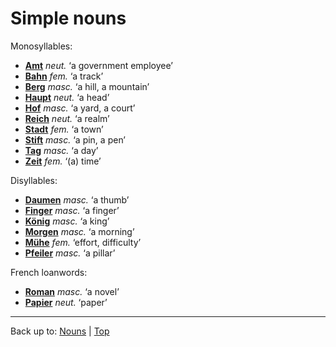 # Simple nouns

Monosyllables:
- **[Amt](a/am/Amt.md)** *neut.* ‘a government employee’
- **[Bahn](b/ba/Bahn.md)** *fem.* ‘a track’
- **[Berg](b/be/Berg.md)** *masc.* ‘a hill, a mountain’
- **[Haupt](h/ha/Haupt.md)** *neut.* ‘a head’
- **[Hof](h/ho/Hof.md)** *masc.* ‘a yard, a court’
- **[Reich](r/re/Reich.md)** *neut.* ‘a realm’
- **[Stadt](s/st/Stadt.md)** *fem.* ‘a town’
- **[Stift](s/st/Stift.md)** *masc.* ‘a pin, a pen’
- **[Tag](t/ta/Tag.md)** *masc.* ‘a day’
- **[Zeit](z/ze/Zeit.md)** *fem.* ‘(a) time’

Disyllables:
- **[Daumen](d/da/Daumen.md)** *masc.* ‘a thumb’
- **[Finger](f/fi/Finger.md)** *masc.* ‘a finger’
- **[König](k/koe/Koenig.md)** *masc.* ‘a king’
- **[Morgen](m/mo/Morgen.md)** *masc.* ‘a morning’
- **[Mühe](m/mue/Muehe.md)** *fem.* ‘effort, difficulty’
- **[Pfeiler](p/pf/Pfeiler.md)** *masc.* ‘a pillar’

French loanwords:
- **[Roman](r/ro/Roman.md)** *masc.* ‘a novel’
- **[Papier](p/pa/Papier.md)** *neut.* ‘paper’

----

Back up to: [Nouns](index.md) | [Top](../index.md)
